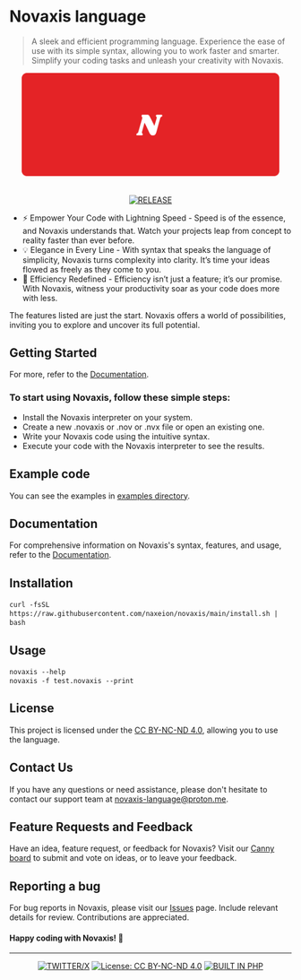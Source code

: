 # Novaxis language
> A sleek and efficient programming language. Experience the ease of use with its simple syntax, allowing you to work faster and smarter. Simplify your coding tasks and unleash your creativity with Novaxis.

<div align=center>
<img src="media/short-fullbackground-border-10f.png" width=460>
<br><br>

<!-- ![GitHub commit activity](https://img.shields.io/github/commit-activity/w/naxeion/novaxis?style=for-the-badge&logo=git&color=E42326&logoColor=D9E0EE&labelColor=181b22) -->

<!-- [![LAST COMMIT](https://img.shields.io/github/last-commit/naxeion/novaxis?style=for-the-badge&logo=github&color=E42326&logoColor=D9E0EE&labelColor=181b22)](https://github.com/naxeion/Novaxis/pulse/monthly) -->

[![RELEASE](https://img.shields.io/github/v/release/naxeion/novaxis?style=for-the-badge&logo=gitbook&color=E42326&logoColor=D9E0EE&labelColor=181b22)](https://github.com/naxeion/Novaxis/releases/latest)

</div>

- ⚡ Empower Your Code with Lightning Speed - Speed is of the essence, and Novaxis understands that. Watch your projects leap from concept to reality faster than ever before.
- 💡 Elegance in Every Line - With syntax that speaks the language of simplicity, Novaxis turns complexity into clarity. It’s time your ideas flowed as freely as they come to you.
- 🚀 Efficiency Redefined - Efficiency isn’t just a feature; it’s our promise. With Novaxis, witness your productivity soar as your code does more with less.

The features listed are just the start. Novaxis offers a world of possibilities, inviting you to explore and uncover its full potential.

## Getting Started
For more, refer to the [Documentation](https://novaxis-organization.gitbook.io/novaxis-documentation).
### To start using Novaxis, follow these simple steps:
- Install the Novaxis interpreter on your system.
- Create a new .novaxis or .nov or .nvx file or open an existing one.
- Write your Novaxis code using the intuitive syntax.
- Execute your code with the Novaxis interpreter to see the results.

## Example code
You can see the examples in [examples directory](examples/).

## Documentation
For comprehensive information on Novaxis's syntax, features, and usage, refer to the [Documentation](https://novaxis-organization.gitbook.io/novaxis-documentation).

## Installation
```Shell
curl -fsSL https://raw.githubusercontent.com/naxeion/novaxis/main/install.sh | bash
```

## Usage
```
novaxis --help
novaxis -f test.novaxis --print
```

## License
This project is licensed under the [CC BY-NC-ND 4.0](LICENSE), allowing you to use the language.

## Contact Us

If you have any questions or need assistance, please don't hesitate to contact our support team at [novaxis-language@proton.me](mailto:novaxis-language@proton.me).

## Feature Requests and Feedback

Have an idea, feature request, or feedback for Novaxis? Visit our [Canny board](https://novaxis-language.canny.io/novaxis) to submit and vote on ideas, or to leave your feedback.

## Reporting a bug
For bug reports in Novaxis, please visit our [Issues](https://github.com/novaxis-language/Novaxis/issues) page. Include relevant details for review. Contributions are appreciated.


#### Happy coding with Novaxis! 🚀

---
<div align=center>

[![TWITTER/X](https://img.shields.io/badge/@naxeion-e05d44?style=for-the-badge&logo=x&color=E42326&logoColor=D9E0EE&labelColor=181b22)](https://x.com/naxeion)
[![License: CC BY-NC-ND 4.0](https://img.shields.io/badge/License-CC_BY--NC--ND_4.0-%23E42326.svg?style=for-the-badge&labelColor=181b22)](https://creativecommons.org/licenses/by-nc-nd/4.0/)
[![BUILT IN PHP](https://img.shields.io/badge/BUILT_IN-PHP-%23E42326.svg?style=for-the-badge&labelColor=181b22)](https://creativecommons.org/licenses/by-nc-nd/4.0/)

</div>
